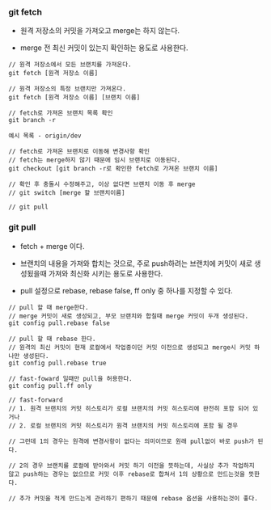 ### git fetch

* 원격 저장소의 커밋을 가져오고 merge는 하지 않는다.

* merge 전 최신 커밋이 있는지 확인하는 용도로 사용한다.

```
// 원격 저장소에서 모든 브랜치를 가져온다.
git fetch [원격 저장소 이름]

// 원격 저장소의 특정 브랜치만 가져온다.
git fetch [원격 저장소 이름] [브랜치 이름]

// fetch로 가져온 브랜치 목록 확인
git branch -r

예시 목록 - origin/dev 

// fetch로 가져온 브랜치로 이동해 변경사항 확인
// fetch는 merge하지 않기 때문에 임시 브랜치로 이동된다.
git checkout [git branch -r로 확인한 fetch로 가져온 브랜치 이름]

// 확인 후 충돌시 수정해주고, 이상 없다면 브랜치 이동 후 merge
// git switch [merge 할 브랜치이름]

// git pull
```

### git pull

* fetch + merge 이다.

* 브랜치의 내용을 가져와 합치는 것으로, 주로 push하려는 브랜치에 커밋이 새로 생성됬을때 가져와 최신화 시키는 용도로 사용한다.

* pull 설정으로 rebase, rebase false, ff only 중 하나를 지정할 수 있다.

```
// pull 할 때 merge한다.
// merge 커밋이 새로 생성되고, 부모 브랜치와 합칠때 merge 커밋이 두개 생성된다.
git config pull.rebase false

// pull 할 때 rebase 한다.
// 원격의 최신 커밋이 현재 로컬에서 작업중이던 커밋 이전으로 생성되고 merge시 커밋 하나만 생성된다.
git config pull.rebase true

// fast-foward 일때만 pull을 허용한다.
git config pull.ff only

// fast-forward
// 1. 원격 브랜치의 커밋 히스토리가 로컬 브랜치의 커밋 히스토리에 완전히 포함 되어 있거나 
// 2. 로컬 브랜치의 커밋 히스토리가 원격 브랜치의 커밋 히스토리에 포함 될 경우 

// 그런데 1의 경우는 원격에 변경사항이 없다는 의미이므로 원래 pull없이 바로 push가 된다.

// 2의 경우 브랜치를 로컬에 받아와서 커밋 하기 이전을 뜻하는데, 사실상 추가 작업하지 않고 push하는 경우는 없으므로 커밋 이후 rebase로 합쳐서 1의 상황으로 만드는것을 뜻한다.   

// 추가 커밋을 적게 만드는게 관리하기 편하기 때문에 rebase 옵션을 사용하는것이 좋다.
```
